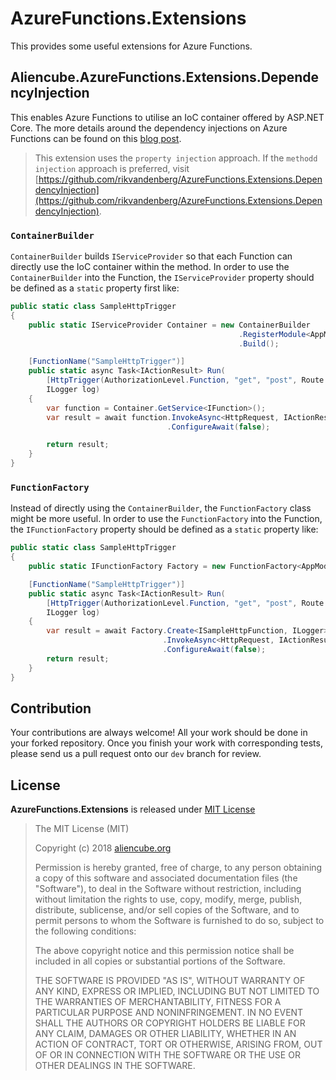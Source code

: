 # AzureFunctions.Extensions #

This provides some useful extensions for Azure Functions.


## Aliencube.AzureFunctions.Extensions.DependencyInjection ##

This enables Azure Functions to utilise an IoC container offered by ASP.NET Core. The more details around the dependency injections on Azure Functions can be found on this [blog post](https://devkimchi.com/2018/04/07/dependency-injections-on-azure-functions-v2/).

> This extension uses the `property injection` approach. If the `methodd injection` approach is preferred, visit [https://github.com/rikvandenberg/AzureFunctions.Extensions.DependencyInjection](https://github.com/rikvandenberg/AzureFunctions.Extensions.DependencyInjection).


### `ContainerBuilder` ###

`ContainerBuilder` builds `IServiceProvider` so that each Function can directly use the IoC container within the method. In order to use the `ContainerBuilder` into the Function, the `IServiceProvider` property should be defined as a `static` property first like:

```csharp
public static class SampleHttpTrigger
{
    public static IServiceProvider Container = new ContainerBuilder
                                                   .RegisterModule<AppModule>()
                                                   .Build();

    [FunctionName("SampleHttpTrigger")]
    public static async Task<IActionResult> Run(
        [HttpTrigger(AuthorizationLevel.Function, "get", "post", Route = null)]HttpRequest req,
        ILogger log)
    {
        var function = Container.GetService<IFunction>();
        var result = await function.InvokeAsync<HttpRequest, IActionResult>(req)
                                   .ConfigureAwait(false);

        return result;
    }
}
```

### `FunctionFactory` ###

Instead of directly using the `ContainerBuilder`, the `FunctionFactory` class might be more useful. In order to use the `FunctionFactory` into the Function, the `IFunctionFactory` property should be defined as a `static` property like:

```csharp
public static class SampleHttpTrigger
{
    public static IFunctionFactory Factory = new FunctionFactory<AppModule>();

    [FunctionName("SampleHttpTrigger")]
    public static async Task<IActionResult> Run(
        [HttpTrigger(AuthorizationLevel.Function, "get", "post", Route = null)]HttpRequest req,
        ILogger log)
    {
        var result = await Factory.Create<ISampleHttpFunction, ILogger>(log)
                                  .InvokeAsync<HttpRequest, IActionResult>(req)
                                  .ConfigureAwait(false);
        return result;
    }
}
```


## Contribution ##

Your contributions are always welcome! All your work should be done in your forked repository. Once you finish your work with corresponding tests, please send us a pull request onto our `dev` branch for review.


## License ##

**AzureFunctions.Extensions** is released under [MIT License](http://opensource.org/licenses/MIT)

> The MIT License (MIT)
>
> Copyright (c) 2018 [aliencube.org](http://aliencube.org)
> 
> Permission is hereby granted, free of charge, to any person obtaining a copy of this software and associated documentation files (the "Software"), to deal in the Software without restriction, including without limitation the rights to use, copy, modify, merge, publish, distribute, sublicense, and/or sell copies of the Software, and to permit persons to whom the Software is furnished to do so, subject to the following conditions:
> 
> The above copyright notice and this permission notice shall be included in all copies or substantial portions of the Software.
> 
> THE SOFTWARE IS PROVIDED "AS IS", WITHOUT WARRANTY OF ANY KIND, EXPRESS OR IMPLIED, INCLUDING BUT NOT LIMITED TO THE WARRANTIES OF MERCHANTABILITY, FITNESS FOR A PARTICULAR PURPOSE AND NONINFRINGEMENT. IN NO EVENT SHALL THE AUTHORS OR COPYRIGHT HOLDERS BE LIABLE FOR ANY CLAIM, DAMAGES OR OTHER LIABILITY, WHETHER IN AN ACTION OF CONTRACT, TORT OR OTHERWISE, ARISING FROM, OUT OF OR IN CONNECTION WITH THE SOFTWARE OR THE USE OR OTHER DEALINGS IN THE SOFTWARE.

